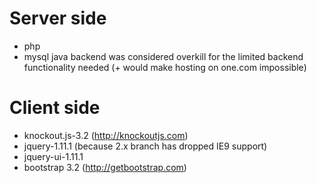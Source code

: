 # Server side #
  * php
  * mysql
java backend was considered overkill for the limited backend functionality needed (+ would make hosting on one.com impossible)


# Client side #
  * knockout.js-3.2 (http://knockoutjs.com)
  * jquery-1.11.1  (because 2.x branch has dropped IE9 support)
  * jquery-ui-1.11.1
  * bootstrap 3.2 (http://getbootstrap.com)